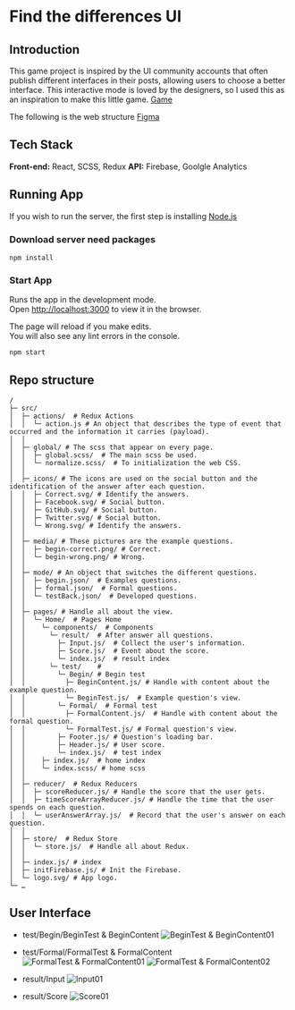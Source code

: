 # Find the differences UI
## Introduction
This game project is inspired by the UI community accounts that often publish different interfaces in their posts, allowing users to choose a better interface. This interactive mode is loved by the designers, so I used this as an inspiration to make this little game.
[Game](https://s490607.github.io/Find-the-Differences-UI/)

The following is the web structure
[Figma](https://www.figma.com/file/9YuB46LLgnA6EexbmCLkBY/Find-the-Differences-UI?node-id=0%3A1)

## Tech Stack

**Front-end:** React, SCSS, Redux
**API:** Firebase, Goolgle Analytics

## Running App
If you wish to run the server, the first step is installing [Node.js](https://nodejs.org/en/)
### Download server need packages
```
npm install
```
### Start App

Runs the app in the development mode.\
Open [http://localhost:3000](http://localhost:3000) to view it in the browser.

The page will reload if you make edits.\
You will also see any lint errors in the console.
```
npm start
```
## Repo structure

```
/
├─ src/
│  ├─ actions/  # Redux Actions
│  │  └─ action.js # An object that describes the type of event that occurred and the information it carries (payload).
│  │
│  ├─ global/ # The scss that appear on every page.
│  │  ├─ global.scss/  # The main scss be used.
│  │  └─ normalize.scss/  # To initialization the web CSS.
│  │
│  ├─ icons/ # The icons are used on the social button and the identification of the answer after each question.
│  │  ├─ Correct.svg/ # Identify the answers.
│  │  ├─ Facebook.svg/ # Social button.
│  │  ├─ GitHub.svg/ # Social button.
│  │  ├─ Twitter.svg/ # Social button.
│  │  └─ Wrong.svg/ # Identify the answers.
│  │
│  ├─ media/ # These pictures are the example questions.
│  │  ├─ begin-correct.png/ # Correct.
│  │  └─ begin-wrong.png/ # Wrong.
│  │
│  ├─ mode/ # An object that switches the different questions.
│  │  ├─ begin.json/  # Examples questions.
│  │  ├─ formal.json/  # Formal questions.
│  │  └─ testBack.json/  # Developed questions.
│  │
│  ├─ pages/ # Handle all about the view.
│  │  └─ Home/  # Pages Home
│  │    └─ components/  # Components
│  │      └─ result/  # After answer all questions.
│  │        ├─ Input.js/  # Collect the user's information.
│  │        ├─ Score.js/  # Event about the score.
│  │        └─ index.js/  # result index
│  │      └─ test/    #
│  │        └─ Begin/ # Begin test
│  │          ├─ BeginContent.js/ # Handle with content about the example question.
│  │          └─ BeginTest.js/  # Example question's view.
│  │        └─ Formal/  # Formal test
│  │          ├─ FormalContent.js/  # Handle with content about the formal question.
│  │          └─ FormalTest.js/ # Formal question's view.
│  │        ├─ Footer.js/ # Question's loading bar.
│  │        ├─ Header.js/ # User score.
│  │        └─ index.js/  # test index
│  │    ├─ index.js/  # home index
│  │    └─ index.scss/ # home scss
│  │
│  ├─ reducer/  # Redux Reducers
│  │  ├─ scoreReducer.js/ # Handle the score that the user gets.
│  │  ├─ timeScoreArrayReducer.js/ # Handle the time that the user spends on each question.
│  │  └─ userAnswerArray.js/  # Record that the user's answer on each question.
│  │
│  ├─ store/  # Redux Store
│  │  └─ store.js/  # Handle all about Redux.
│  │
│  ├─ index.js/ # index
│  ├─ initFirebase.js/ # Init the Firebase.
│  └─ logo.svg/ # App logo.
└─ …  
```

## User Interface
* test/Begin/BeginTest & BeginContent
![BeginTest & BeginContent01](https://user-images.githubusercontent.com/58504170/138478368-7ebeb8c0-db64-49ca-9f1e-cf90ececec79.png)

* test/Formal/FormalTest & FormalContent
![FormalTest & FormalContent01](https://user-images.githubusercontent.com/58504170/138478628-363ec723-4529-4a98-ad86-73c3da7f8127.png)
![FormalTest & FormalContent02](https://user-images.githubusercontent.com/58504170/138478677-f3e9014e-d63e-4201-a4cd-ebfcf1245a0b.png)

* result/Input
![Input01](https://user-images.githubusercontent.com/58504170/138478902-110c4dac-fe4d-48ec-a5cd-6ccd09463c78.png)

* result/Score
![Score01](https://user-images.githubusercontent.com/58504170/138479007-b9a17db2-92e9-4fde-a757-8a398c145d44.png)
